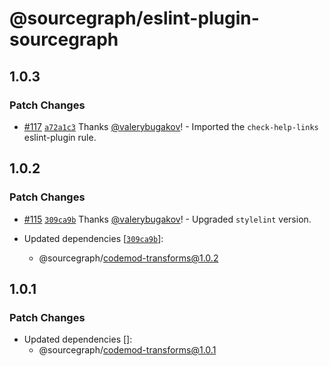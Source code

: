 # @sourcegraph/eslint-plugin-sourcegraph

## 1.0.3

### Patch Changes

-   [#117](https://github.com/sourcegraph/codemod/pull/117) [`a72a1c3`](https://github.com/sourcegraph/codemod/commit/a72a1c34ad6422aee71fa000f18326ac2124e9d7) Thanks [@valerybugakov](https://github.com/valerybugakov)! - Imported the `check-help-links` eslint-plugin rule.

## 1.0.2

### Patch Changes

-   [#115](https://github.com/sourcegraph/codemod/pull/115) [`309ca9b`](https://github.com/sourcegraph/codemod/commit/309ca9bfede3296e2813fa460c157bca3d0fcc1e) Thanks [@valerybugakov](https://github.com/valerybugakov)! - Upgraded `stylelint` version.

-   Updated dependencies [[`309ca9b`](https://github.com/sourcegraph/codemod/commit/309ca9bfede3296e2813fa460c157bca3d0fcc1e)]:
    -   @sourcegraph/codemod-transforms@1.0.2

## 1.0.1

### Patch Changes

-   Updated dependencies []:
    -   @sourcegraph/codemod-transforms@1.0.1
